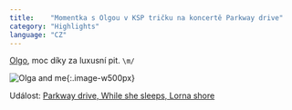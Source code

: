 ```yaml
---
title:    "Momentka s Olgou v KSP tričku na koncertě Parkway drive"
category: "Highlights"
language: "CZ"
---
```


[Olgo](https://olgacinkova.github.io/), moc díky za luxusní pit. `\m/`

![Olga and me](/assets/music-reports/2022-09-10-parkway-drive-while-she-sleeps-lorna-shore/olga-and-me.jpg){:.image-w500px}

Událost: [Parkway drive, While she sleeps, Lorna shore](/music/parkway-drive-while-she-sleeps-lorna-shore-2022-09-10/)

